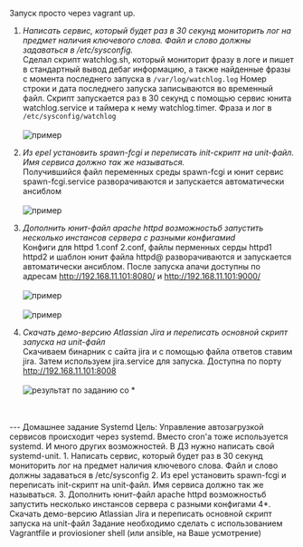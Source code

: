 Запуск просто через vagrant up.

1. *Написать сервис, который будет раз в 30 секунд мониторить лог на предмет наличия ключевого слова. Файл и слово должны задаваться в /etc/sysconfig.*<br>
   Сделал скрипт watchlog.sh, который мониторит фразу в логе и пишет в стандартный вывод дебаг информацию, а также найденные фразы с момента последнего запуска в ``` /var/log/watchlog.log ``` Номер строки и дата последнего запуска записываются во временный файл. Скрипт запускается раз в 30 секунд с помощью сервис юнита watchlog.service и таймера к нему watchlog.timer. Фраза и лог в ```/etc/sysconfig/watchlog ``` <br><br>
![пример](https://github.com/perhamm/otus-linux/blob/master/Ex08/watch%20log.PNG)


2. *Из epel установить spawn-fcgi и переписать init-скрипт на unit-файл. Имя сервиса должно так же называться.*<br>
Получившийся файл переменных среды spawn-fcgi и юнит сервис spawn-fcgi.service разворачиваются и запускается автоматически ансиблом <br><br>
![пример](https://github.com/perhamm/otus-linux/blob/master/Ex08/fcgi.PNG)

3. *Дополнить юнит-файл apache httpd возможностьб запустить несколько инстансов сервера с разными конфигамиd*<br>
Конфиги для httpd 1.conf 2.conf, файлы перменных серды httpd1 httpd2 и шаблон юнит файла httpd@ разворачиваются и запускается автоматически ансиблом. После запуска апачи доступны по адресам  http://192.168.11.101:8080/ и  http://192.168.11.101:9000/ <br><br>
![пример](https://github.com/perhamm/otus-linux/blob/master/Ex08/httpd%208080.PNG)<br><br>
![пример](https://github.com/perhamm/otus-linux/blob/master/Ex08/httpd%209000.PNG)

4. *Скачать демо-версию Atlassian Jira и переписать основной скрипт запуска на unit-файл*<br>
Скачиваем бинарник с сайта jira и с помощью файла ответов ставим jira. Затем используем jira.service для запуска. Доступна по порту http://192.168.11.101:8008 <br><br>
![результат по заданию со *](https://github.com/perhamm/otus-linux/blob/master/Ex08/jira%208008.PNG)
<br>
<br>
---
Домашнее задание
Systemd
Цель: Управление автозагрузкой сервисов происходит через systemd. Вместо cron'а тоже используется systemd. И много других возможностей. В ДЗ нужно написать свой systemd-unit.
1. Написать сервис, который будет раз в 30 секунд мониторить лог на предмет наличия ключевого слова. Файл и слово должны задаваться в /etc/sysconfig
2. Из epel установить spawn-fcgi и переписать init-скрипт на unit-файл. Имя сервиса должно так же называться.
3. Дополнить юнит-файл apache httpd возможностьб запустить несколько инстансов сервера с разными конфигами
4*. Скачать демо-версию Atlassian Jira и переписать основной скрипт запуска на unit-файл
Задание необходимо сделать с использованием Vagrantfile и proviosioner shell (или ansible, на Ваше усмотрение) 
